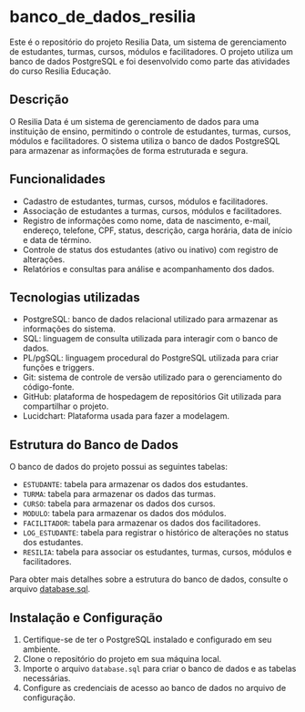 # banco_de_dados_resilia


Este é o repositório do projeto Resilia Data, um sistema de gerenciamento de estudantes, turmas, cursos, módulos e facilitadores. O projeto utiliza um banco de dados PostgreSQL e foi desenvolvido como parte das atividades do curso Resilia Educação.

## Descrição

O Resilia Data é um sistema de gerenciamento de dados para uma instituição de ensino, permitindo o controle de estudantes, turmas, cursos, módulos e facilitadores. O sistema utiliza o banco de dados PostgreSQL para armazenar as informações de forma estruturada e segura.

## Funcionalidades

- Cadastro de estudantes, turmas, cursos, módulos e facilitadores.
- Associação de estudantes a turmas, cursos, módulos e facilitadores.
- Registro de informações como nome, data de nascimento, e-mail, endereço, telefone, CPF, status, descrição, carga horária, data de início e data de término.
- Controle de status dos estudantes (ativo ou inativo) com registro de alterações.
- Relatórios e consultas para análise e acompanhamento dos dados.

## Tecnologias utilizadas

- PostgreSQL: banco de dados relacional utilizado para armazenar as informações do sistema.
- SQL: linguagem de consulta utilizada para interagir com o banco de dados.
- PL/pgSQL: linguagem procedural do PostgreSQL utilizada para criar funções e triggers.
- Git: sistema de controle de versão utilizado para o gerenciamento do código-fonte.
- GitHub: plataforma de hospedagem de repositórios Git utilizada para compartilhar o projeto.
- Lucidchart: Plataforma usada para fazer a modelagem.

## Estrutura do Banco de Dados

O banco de dados do projeto possui as seguintes tabelas:

- `ESTUDANTE`: tabela para armazenar os dados dos estudantes.
- `TURMA`: tabela para armazenar os dados das turmas.
- `CURSO`: tabela para armazenar os dados dos cursos.
- `MODULO`: tabela para armazenar os dados dos módulos.
- `FACILITADOR`: tabela para armazenar os dados dos facilitadores.
- `LOG_ESTUDANTE`: tabela para registrar o histórico de alterações no status dos estudantes.
- `RESILIA`: tabela para associar os estudantes, turmas, cursos, módulos e facilitadores.

Para obter mais detalhes sobre a estrutura do banco de dados, consulte o arquivo [database.sql](database.sql).

## Instalação e Configuração

1. Certifique-se de ter o PostgreSQL instalado e configurado em seu ambiente.
2. Clone o repositório do projeto em sua máquina local.
3. Importe o arquivo `database.sql` para criar o banco de dados e as tabelas necessárias.
4. Configure as credenciais de acesso ao banco de dados no arquivo de configuração.
